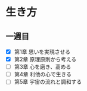# 生き方
## 一週目

 - [x] 第1章 思いを実現させる
 - [x] 第2章 原理原則から考える
 - [ ] 第3章 心を磨き、高める
 - [ ] 第4章 利他の心で生きる
 - [ ] 第5章 宇宙の流れと調和する
